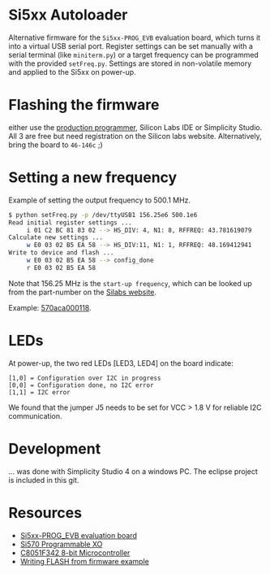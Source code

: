 # Si5xx Autoloader
Alternative firmware for the `Si5xx-PROG_EVB` evaluation board, which turns it into a virtual USB serial port.
Register settings can be set manually with a serial terminal (like `miniterm.py`) or a target frequency can be programmed with the provided `setFreq.py`.
Settings are stored in non-volatile memory and applied to the Si5xx on power-up.

# Flashing the firmware
either use the [production programmer](https://www.silabs.com/documents/login/software/MCUProductionProgrammer.zip), Silicon Labs IDE or Simplicity Studio. All 3 are free but need registration on the Silicon labs website. Alternatively, bring the board to `46-146c` ;)

# Setting a new frequency
Example of setting the output frequency to 500.1 MHz.

```bash
$ python setFreq.py -p /dev/ttyUSB1 156.25e6 500.1e6
Read initial register settings ...
     i 01 C2 BC 81 83 02 --> HS_DIV: 4, N1: 8, RFFREQ: 43.781619079
Calculate new settings ...
     w E0 03 02 B5 EA 58 --> HS_DIV:11, N1: 1, RFFREQ: 48.169412941
Write to device and flash ...
     w E0 03 02 B5 EA 58 --> config_done
     r E0 03 02 B5 EA 58
```

Note that 156.25 MHz is the `start-up frequency`, which can be looked up from the part-number on the
[Silabs website](https://www.silabs.com/products/timing/lookup-customize).

Example: [570aca000118](https://www.silabs.com/TimingUtility/timing-part-number-search-results.aspx?term=570aca000118).

# LEDs

At power-up, the two red LEDs [LED3, LED4] on the board indicate:

    [1,0] = Configuration over I2C in progress
    [0,0] = Configuration done, no I2C error
    [1,1] = I2C error

We found that the jumper J5 needs to be set for VCC > 1.8 V for reliable I2C communication.

# Development
... was done with Simplicity Studio 4 on a windows PC. The eclipse project is included in this git.

# Resources

 * [Si5xx-PROG_EVB evaluation board](https://www.silabs.com/documents/public/user-guides/Si5xx-PROG-EVB.pdf)
 * [Si570 Programmable XO](https://www.silabs.com/documents/public/data-sheets/si570.pdf)
 * [C8051F342 8-bit Microcontroller](https://www.silabs.com/documents/public/data-sheets/C8051F34x.pdf)
 * [Writing FLASH from firmware example](https://www.silabs.com/documents/public/example-code/AN201SW.zip)


